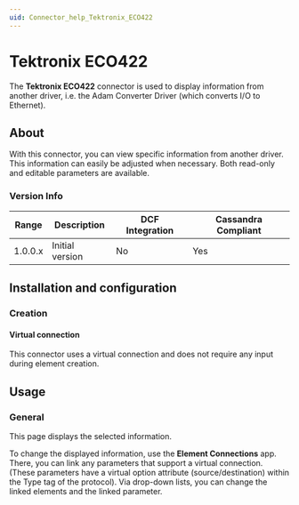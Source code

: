 ```yaml
---
uid: Connector_help_Tektronix_ECO422
---
```


# Tektronix ECO422

The **Tektronix ECO422** connector is used to display information from another driver, i.e. the Adam Converter Driver (which converts I/O to Ethernet).

## About

With this connector, you can view specific information from another driver. This information can easily be adjusted when necessary. Both read-only and editable parameters are available.

### Version Info

| **Range** | **Description** | **DCF Integration** | **Cassandra Compliant** |
|------------------|-----------------|---------------------|-------------------------|
| 1.0.0.x          | Initial version | No                  | Yes                     |

## Installation and configuration

### Creation

#### Virtual connection

This connector uses a virtual connection and does not require any input during element creation.

## Usage

### General

This page displays the selected information.

To change the displayed information, use the **Element Connections** app. There, you can link any parameters that support a virtual connection. (These parameters have a virtual option attribute (source/destination) within the Type tag of the protocol). Via drop-down lists, you can change the linked elements and the linked parameter.
